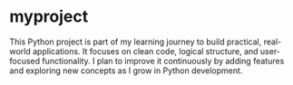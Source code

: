 # myproject
This Python project is part of my learning journey to build practical, real-world applications. It focuses on clean code, logical structure, and user-focused functionality. I plan to improve it continuously by adding features and exploring new concepts as I grow in Python development.
